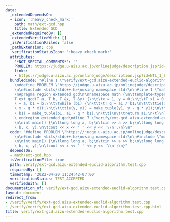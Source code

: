 ```yaml
---
data:
  _extendedDependsOn:
  - icon: ':heavy_check_mark:'
    path: math/ext-gcd.hpp
    title: Extended GCD
  _extendedRequiredBy: []
  _extendedVerifiedWith: []
  _isVerificationFailed: false
  _pathExtension: cpp
  _verificationStatusIcon: ':heavy_check_mark:'
  attributes:
    '*NOT_SPECIAL_COMMENTS*': ''
    PROBLEM: https://judge.u-aizu.ac.jp/onlinejudge/description.jsp?id=NTL_1_E
    links:
    - https://judge.u-aizu.ac.jp/onlinejudge/description.jsp?id=NTL_1_E
  bundledCode: "#line 1 \"verify/ext-gcd.aizu-extended-euclid-algorithm.test.cpp\"\
    \n#define PROBLEM \"https://judge.u-aizu.ac.jp/onlinejudge/description.jsp?id=NTL_1_E\"\
    \n\n#include <bits/stdc++.h>\nusing namespace std;\n\n#line 1 \"math/ext-gcd.hpp\"\
    \n#pragma region extended gcd\n\nnamespace math {\n\ttemplate<typename T>\n\t\
    T ext_gcd(T a, T b, T &x, T &y) {\n\t\tx = 1, y = 0;\n\t\tT x1 = 0, y1 = 1, a1\
    \ = a, b1 = b;\n\t\twhile (b1) {\n\t\t\tT q = a1 / b1;\n\t\t\ttie(x, x1) = make_tuple(x1,\
    \ x - q * x1);\n\t\t\ttie(y, y1) = make_tuple(y1, y - q * y1);\n\t\t\ttie(a1,\
    \ b1) = make_tuple(b1, a1 - q * b1);\n\t\t}\n\t\treturn a1;\n\t}\n}\n\n#pragma\
    \ endregion extended gcd\n#line 7 \"verify/ext-gcd.aizu-extended-euclid-algorithm.test.cpp\"\
    \n\nint main() {\n\tlong long a, b;\n\tcin >> a >> b;\n\tlong long x, y;\n\tmath::ext_gcd(a,\
    \ b, x, y);\n\tcout << x << ' ' << y << '\\n';\n}\n"
  code: "#define PROBLEM \"https://judge.u-aizu.ac.jp/onlinejudge/description.jsp?id=NTL_1_E\"\
    \n\n#include <bits/stdc++.h>\nusing namespace std;\n\n#include \"math/ext-gcd.hpp\"\
    \n\nint main() {\n\tlong long a, b;\n\tcin >> a >> b;\n\tlong long x, y;\n\tmath::ext_gcd(a,\
    \ b, x, y);\n\tcout << x << ' ' << y << '\\n';\n}"
  dependsOn:
  - math/ext-gcd.hpp
  isVerificationFile: true
  path: verify/ext-gcd.aizu-extended-euclid-algorithm.test.cpp
  requiredBy: []
  timestamp: '2022-04-20 11:24:42-07:00'
  verificationStatus: TEST_ACCEPTED
  verifiedWith: []
documentation_of: verify/ext-gcd.aizu-extended-euclid-algorithm.test.cpp
layout: document
redirect_from:
- /verify/verify/ext-gcd.aizu-extended-euclid-algorithm.test.cpp
- /verify/verify/ext-gcd.aizu-extended-euclid-algorithm.test.cpp.html
title: verify/ext-gcd.aizu-extended-euclid-algorithm.test.cpp
---
```

